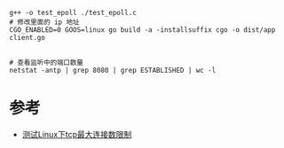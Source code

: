 

````
g++ -o test_epoll ./test_epoll.c
# 修改里面的 ip 地址
CGO_ENABLED=0 GOOS=linux go build -a -installsuffix cgo -o dist/app client.go


# 查看监听中的端口数量
netstat -antp | grep 8080 | grep ESTABLISHED | wc -l

````

参考
====
- [测试Linux下tcp最大连接数限制](https://www.cnblogs.com/lit10050528/p/8148723.html)
